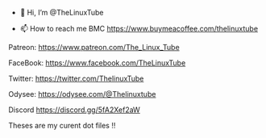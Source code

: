 - 👋 Hi, I’m @TheLinuxTube

- 📫 How to reach me 
BMC         https://www.buymeacoffee.com/thelinuxtube

 Patreon:     https://www.patreon.com/The_Linux_Tube

 FaceBook: https://www.facebook.com/TheLinuxTube

 Twitter:      https://twitter.com/ThelinuxTube

 Odysee:      https://odysee.com/@Thelinuxtube

 Discord       https://discord.gg/5fA2Xef2aW

Theses are my curent dot files !! 
